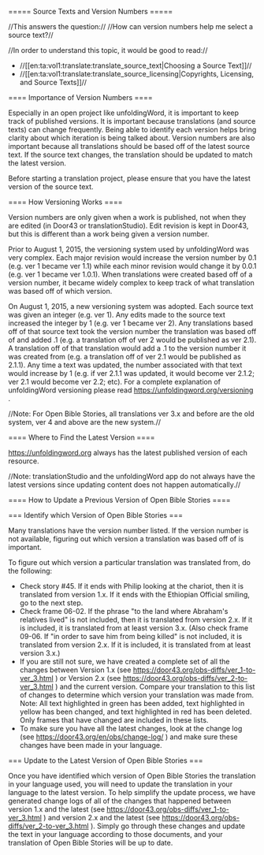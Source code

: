 ===== Source Texts and Version Numbers =====

//This answers the question:// //How can version numbers help me select a source text?//

//In order to understand this topic, it would be good to read://
  * //[[en:ta:vol1:translate:translate_source_text|Choosing a Source Text]]//
  * //[[en:ta:vol1:translate:translate_source_licensing|Copyrights, Licensing, and Source Texts]]//

==== Importance of Version Numbers ==== 

Especially in an open project like unfoldingWord, it is important to keep track of published versions. It is important because translations (and source texts) can change frequently. Being able to identify each version helps bring clarity about which iteration is being talked about. Version numbers are also important because all translations should be based off of the latest source text. If the source text changes, the translation should be updated to match the latest version. 

Before starting a translation project, please ensure that you have the latest version of the source text.

==== How Versioning Works ====

Version numbers are only given when a work is published, not when they are edited (in Door43 or translationStudio). Edit revision is kept in Door43, but this is different than a work being given a version number.

Prior to August 1, 2015, the versioning system used by unfoldingWord was very complex. Each major revision would increase the version number by 0.1 (e.g. ver 1 became ver 1.1) while each minor revision would change it by 0.0.1 (e.g. ver 1 became ver 1.0.1). When translations were created based off of a version number, it became widely complex to keep track of what translation was based off of which version. 

On August 1, 2015, a new versioning system was adopted. Each source text was given an integer (e.g. ver 1). Any edits made to the source text increased the integer by 1 (e.g. ver 1 became ver 2). Any translations based off of that source text took the version number the translation was based off of and added .1 (e.g. a translation off of ver 2 would be published as ver 2.1). A translation off of that translation would add a .1 to the version number it was created from (e.g. a translation off of ver 2.1 would be published as 2.1.1). Any time a text was updated, the number associated with that text would increase by 1 (e.g. if ver 2.1.1 was updated, it would become ver 2.1.2; ver 2.1 would become ver 2.2; etc). For a complete explanation of unfoldingWord versioning please read https://unfoldingword.org/versioning .

//Note: For Open Bible Stories, all translations ver 3.x and before are the old system, ver 4 and above are the new system.//

==== Where to Find the Latest Version ====

https://unfoldingword.org always has the latest published version of each resource. 

//Note: translationStudio and the unfoldingWord app do not always have the latest versions since updating content does not happen automatically.//

==== How to Update a Previous Version of Open Bible Stories ====

=== Identify which Version of Open Bible Stories ===

Many translations have the version number listed. If the version number is not available, figuring out which version a translation was based off of is important. 

To figure out which version a particular translation was translated from, do the following:
  * Check story #45. If it ends with Philip looking at the chariot, then it is translated from version 1.x. If it ends with the Ethiopian Official smiling, go to the next step.
  * Check frame 06-02. If the phrase "to the land where Abraham's relatives lived" is not included, then it is translated from version 2.x. If it is included, it is translated from at least version 3.x. (Also check frame 09-06. If "in order to save him from being killed" is not included, it is translated from version 2.x. If it is included, it is translated from at least version 3.x.)
  * If you are still not sure, we have created a complete set of all the changes between Version 1.x (see https://door43.org/obs-diffs/ver_1-to-ver_3.html ) or Version 2.x (see https://door43.org/obs-diffs/ver_2-to-ver_3.html ) and the current version. Compare your translation to this list of changes to determine which version your translation was made from. Note: All text highlighted in green has been added, text highlighted in yellow has been changed, and text highlighted in red has been deleted. Only frames that have changed are included in these lists.
  * To make sure you have all the latest changes, look at the change log (see https://door43.org/en/obs/change-log/ ) and make sure these changes have been made in your language.

=== Update to the Latest Version of Open Bible Stories ===

Once you have identified which version of Open Bible Stories the translation in your language used, you will need to update the translation in your language to the latest version. To help simplify the update process, we have generated change logs of all of the changes that happened between version 1.x and the latest (see https://door43.org/obs-diffs/ver_1-to-ver_3.html ) and version 2.x and the latest (see https://door43.org/obs-diffs/ver_2-to-ver_3.html ). Simply go through these changes and update the text in your language according to those documents, and your translation of Open Bible Stories will be up to date.
